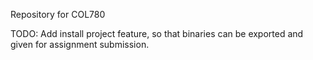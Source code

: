 Repository for COL780

TODO: Add install project feature, so that binaries can be exported and given for assignment submission.
